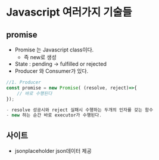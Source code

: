 Javascript 여러가지 기술들
=========================

## promise

- Promise 는 Javascript class이다.
    - 즉 new로 생성
- State : pending -> fulfilled or rejected
- Producer 와 Consumer가 있다.

```javascript
//1. Producer
const promise = new Promise( (resolve, reject)=>{
    // 바로 수행된다
});

- resolve 성공시와 reject 실패시 수행하는 두개의 인자를 갖는 함수
- new 하는 순간 바로 executor가 수행된다.

```

## 사이트

- jsonplaceholder json데이터 제공
